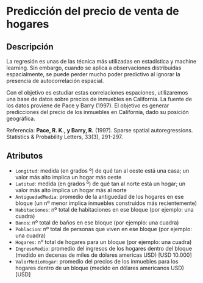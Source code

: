 # Predicción del precio de venta de hogares

## Descripción
La regresión es unas de las técnica más utilizadas en estadística y machine learning. Sin embargo, cuando se aplica a observaciones distribuidas espacialmente, se puede perder mucho poder predictivo al ignorar la presencia de autocorrelación espacial.

Con el objetivo es estudiar estas correlaciones espaciones, utilizaremos una base de datos sobre precios de inmuebles en California. La fuente de los datos proviene de Pace y Barry (1997). El objetivo es generar predicciones del precio de los inmuebles en California, dado su posición geográfica.

Referencia: **Pace, R. K., y Barry, R.** (1997). Sparse spatial autoregressions. Statistics & Probability Letters, 33(3), 291-297.

## Atributos
- `Longitud`: medida (en grados º) de qué tan al oeste está una casa; un valor más alto implica un hogar más oeste
- `Latitud`: medida (en grados º) de qué tan al norte está un hogar; un valor más alto implica un hogar más al norte
- `AntiguedadMedia`: promedio de la antiguedad de los hogares en ese bloque (un nº menor implica inmuebles construidos más recientemente)
- `Habitaciones`: nº total de habitaciones en ese bloque (por ejemplo: una cuadra)
- `Banos`: nº total de baños en ese bloque (por ejemplo: una cuadra)
- `Poblacion`: nº total de personas que viven en ese bloque (por ejemplo: una cuadra)
- `Hogares`: nº total de hogares para un bloque (por ejemplo: una cuadra)
- `IngresoMedio`: promedio del ingresos de los hogares dentro del bloque (medido en decenas de miles de dólares americas USD) [USD 10.000]
- `ValorMedioHogar`: promedio del precios de los inmuebles para los hogares dentro de un bloque (medido en dólares americanos USD) [USD]